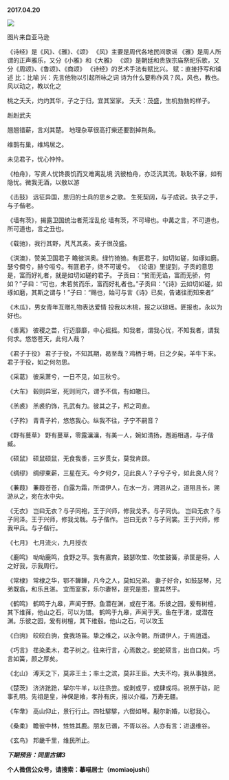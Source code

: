 
          
            
**2017.04.20**



![](//upload-images.jianshu.io/upload_images/51001-b9aa8b30978591d6.png)

图片来自亚马逊


《诗经》是《风》、《雅》、《颂》
《风》主要是周代各地民间歌谣
《雅》是周人所谓的正声雅乐，又分《小雅》和《大雅》
《颂》是朝廷和贵族宗庙祭祀乐歌，又分《周颂》、《鲁颂》、《商颂》
《诗经》的艺术手法有赋比兴。
赋：直接抒写和铺述
比：比喻
兴：先言他物以引起所咏之词
诗为什么要称作风？风，风也，教也。风以动之，教以化之

桃之夭夭，灼灼其华，子之于归，宜其室家。
夭夭：茂盛，生机勃勃的样子。

赳赳武夫

翘翘错薪，言刈其楚。
地理杂草很高打柴还要割掉荆条。

维鹊有巢，维鸠居之。

未见君子，忧心忡忡。

《柏舟》，写贤人忧馋畏饥而又难离乱境
汎彼柏舟，亦泛汎其流。耿耿不寐，如有隐忧。微我无酒，以敖以游

《击鼓》
远征异国，思归的士兵的思乡之歌。
生死契阔，与子成说。执子之手，与子偕老。

《墙有茨》，揭露卫国统治者荒淫乱伦
墙有茨，不可埽也。中冓之言，不可道也，所可道也，言之丑也。

《载驰》，我行其野，芃芃其麦。麦子很茂盛。

《淇澳》，赞美卫国君子
瞻彼淇奥。绿竹猗猗。有匪君子，如切如磋，如琢如磨。瑟兮僴兮，赫兮咺兮。有匪君子，终不可谖兮。
《论语》里提到，子贡的意思是，富而好礼者，就是如切如磋的君子。
子贡曰：“贫而无谄，富而无骄，何如？”子曰：“可也，未若贫而乐，富而好礼者也。”子贡曰：“《诗》云如切如磋，如琢如磨，其斯之谓与！”子曰：“赐也，始可与言《诗》已矣，告诸往而知来者”

《木瓜》，男女青年互赠礼物表达爱情
投我以木桃，报之以琼瑶。匪报也，永以为好也。

《黍离》
彼稷之苗，行迈靡靡，中心摇摇。知我者，谓我心忧，不知我者，谓我何求。悠悠苍天，此何人哉？

《君子于役》
君子于役，不知其期，曷至哉？鸡栖于塒，日之夕矣，羊牛下来。君子于役，如之何勿思。

《采葛》
彼采萧兮，一日不见，如三秋兮。

《大车》
毂则异室，死则同穴，谓予不信，有如皦日。

《羔裘》
羔裘豹饰，孔武有力。彼其之子，邦之司直。

《子矜》
青青子衿，悠悠我心。纵我不往，子宁不嗣音？

《野有蔓草》
野有蔓草，零露瀼瀼，有美一人，婉如清扬，邂逅相遇，与子偕臧。

《硕鼠》
硕鼠硕鼠，无食我黍，三岁贯女，莫我肯顾。

《绸缪》
绸缪束薪，三星在天。今夕何夕，见此良人？子兮子兮，如此良人何？

《蒹葭》
蒹葭苍苍，白露为霜，所谓伊人，在水一方，溯洄从之，道阻且长，溯游从之，宛在水中央。

《无衣》
岂曰无衣？与子同袍，王于兴师，修我戈矛。与子同仇。
岂曰无衣？与子同泽。王于兴师，修我戈戟。与子偕作。
岂曰无衣？与子同裳。王于兴师，修我甲兵。与子偕行。

《七月》
七月流火，九月授衣

《鹿鸣》
呦呦鹿鸣，食野之苹。我有嘉宾，鼓瑟吹笙、吹笙鼓簧，承筐是将。人之好我，示我周行。

《常棣》
常棣之华，鄂不韡韡，凡今之人，莫如兄弟。
妻子好合，如鼓瑟琴，兄弟既翕，和乐且湛。
宜而室家，乐尔妻帑，是究是图，亶其然乎。

《鹤鸣》
鹤鸣于九皋，声闻于野。鱼潜在渊，或在于渚。乐彼之园，爰有树檀，其下维萚，他山之石，可以为错。
鹤鸣于九皋，声闻于天。鱼在于渚，或潜在渊。乐彼之园，爰有树檀，其下维毂。他山之石，可以攻玉

《白驹》
皎皎白驹，食我场苗。挚之维之，以永今朝。所谓伊人，于焉逍遥。

《巧言》
荏染柔木，君子树之。往来行言，心焉数之。蛇蛇硕言，出自口矣。巧言如簧，颜之厚矣。

《北山》
溥天之下，莫非王土；率土之滨，莫非王臣。大夫不均，我从事独贤。

《楚茨》
济济跄跄，挈尔牛羊，以往烝尝。或剥或亨，或肆或将。祝祭于祊，祀事孔明。先祖是皇，神保是飨，孝孙有庆，报以介福，万寿无疆。

《车舝》
高山仰止，景行行止。四牡騑騑，六辔如琴。觏尔新婚，以慰我心。

《桑柔》
瞻彼中林，甡甡其鹿。朋友已谮，不胥以谷。人亦有言：进退维谷。

《玄鸟》
邦畿千里，维民所止。


***下期预告：同里古镇3***


**个人微信公众号，请搜索：摹喵居士（momiaojushi）**

          
        